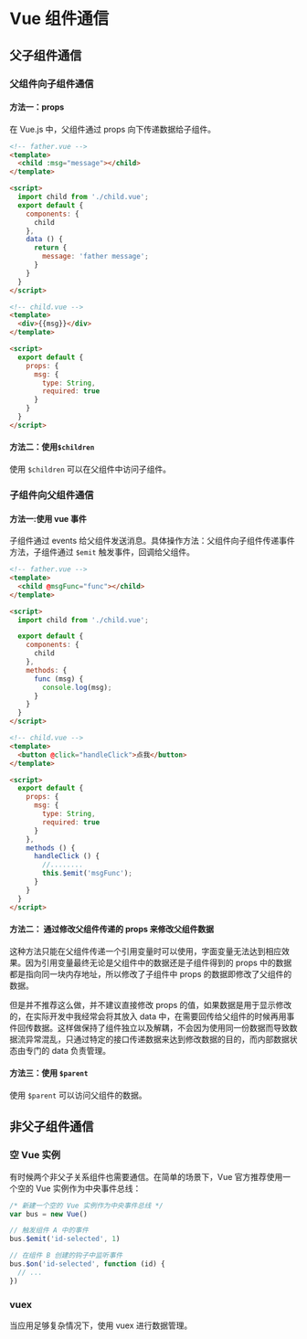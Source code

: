 # Vue 组件通信
## 父子组件通信
### 父组件向子组件通信
#### 方法一：props
在 Vue.js 中，父组件通过 props 向下传递数据给子组件。

``` html
<!-- father.vue -->
<template>
  <child :msg="message"></child>
</template>

<script>
  import child from './child.vue';
  export default {
    components: {
      child
    },
    data () {
      return {
        message: 'father message';
      }
    }
  }
</script>

<!-- child.vue -->
<template>
  <div>{{msg}}</div>
</template>

<script>
  export default {
    props: {
      msg: {
        type: String,
        required: true
      }
    }
  }
</script>
```

#### 方法二：使用`$children`
使用 `$children` 可以在父组件中访问子组件。

### 子组件向父组件通信
#### 方法一:使用 vue 事件
子组件通过 events 给父组件发送消息。具体操作方法：父组件向子组件传递事件方法，子组件通过 `$emit` 触发事件，回调给父组件。

``` html
<!-- father.vue -->
<template>
  <child @msgFunc="func"></child>
</template>

<script>
  import child from './child.vue';

  export default {
    components: {
      child
    },
    methods: {
      func (msg) {
        console.log(msg);
      }
    }
  }
</script>

<!-- child.vue -->
<template>
  <button @click="handleClick">点我</button>
</template>

<script>
  export default {
    props: {
      msg: {
        type: String,
        required: true
      }
    },
    methods () {
      handleClick () {
        //........
        this.$emit('msgFunc');
      }
    }
  }
</script>
```

#### 方法二： 通过修改父组件传递的 props 来修改父组件数据
这种方法只能在父组件传递一个引用变量时可以使用，字面变量无法达到相应效果。因为引用变量最终无论是父组件中的数据还是子组件得到的 props 中的数据都是指向同一块内存地址，所以修改了子组件中 props 的数据即修改了父组件的数据。

但是并不推荐这么做，并不建议直接修改 props 的值，如果数据是用于显示修改的，在实际开发中我经常会将其放入 data 中，在需要回传给父组件的时候再用事件回传数据。这样做保持了组件独立以及解耦，不会因为使用同一份数据而导致数据流异常混乱，只通过特定的接口传递数据来达到修改数据的目的，而内部数据状态由专门的 data 负责管理。

#### 方法三：使用 `$parent`
使用 `$parent` 可以访问父组件的数据。

## 非父子组件通信
### 空 Vue 实例
有时候两个非父子关系组件也需要通信。在简单的场景下，Vue 官方推荐使用一个空的 Vue 实例作为中央事件总线：

``` js
/* 新建一个空的 Vue 实例作为中央事件总线 */
var bus = new Vue()

// 触发组件 A 中的事件
bus.$emit('id-selected', 1)

// 在组件 B 创建的钩子中监听事件
bus.$on('id-selected', function (id) {
  // ...
})
```

### vuex
当应用足够复杂情况下，使用 vuex 进行数据管理。
